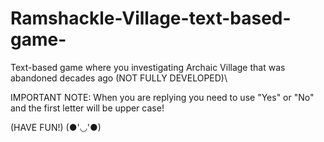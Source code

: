 # Ramshackle-Village-text-based-game-
Text-based game where you investigating Archaic Village that was abandoned decades ago (NOT FULLY DEVELOPED)\

IMPORTANT NOTE: When you are replying you need to use "Yes" or "No" and the first letter will be upper case! 

(HAVE FUN!) 
           (●'◡'●)
